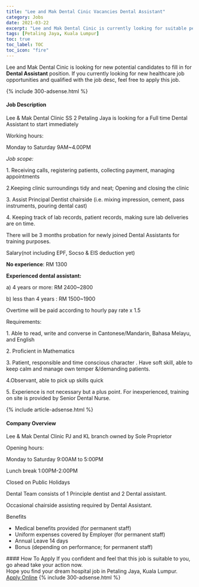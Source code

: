 ```yaml
---
title: "Lee and Mak Dental Cinic Vacancies Dental Assistant" 
category: Jobs 
date: 2021-03-22 
excerpt: "Lee and Mak Dental Cinic is currently looking for suitable person to fill in the Dental Assistant which positioned at Petaling Jaya, Kuala Lumpur" 
tags: [Petaling Jaya, Kuala Lumpur] 
toc: true 
toc_label: TOC 
toc_icon: "fire" 
--- 
```


<p>Lee and Mak Dental Cinic is looking for new potential candidates to fill in for <b>Dental Assistant</b> position. If you currently looking for new healthcare job opportunities and qualified with the job desc, feel free to apply this job.
</p>{% include 300-adsense.html %} 
<div><div><h4>Job Description</h4></div><div><div><span><div><p>Lee &amp; Mak Dental Clinic SS 2 Petaling Jaya is looking for a Full time Dental Assistant to start immediately</p><p>Working hours:</p><p>Monday to Saturday 9AM~4.00PM</p><p><em>Job scope:</em></p><p>1. Receiving calls, registering patients, collecting payment, managing appointments</p><p>2.Keeping clinic surroundings tidy and neat; Opening and closing the clinic</p><p>3. Assist Principal Dentist chairside (i.e. mixing impression, cement, pass instruments, pouring dental cast)</p><p>4. Keeping track of lab records, patient records, making sure lab deliveries are on time.</p><p>There will be 3 months probation for newly joined Dental Assistants for training purposes.</p><p>Salary(not including EPF, Socso &amp; EIS deduction yet)</p><p><strong>No experience</strong>: RM 1300</p><p><strong>Experienced dental assistant:</strong></p><p>a) 4 years or more: RM 2400~2800</p><p>b) less than 4 years : RM 1500~1900</p><p>Overtime will be paid according to hourly pay rate x 1.5</p><p>Requirements:</p><p>1. Able to read, write and converse in Cantonese/Mandarin, Bahasa Melayu, and English</p><p>2. Proficient in Mathematics</p><p>3. Patient, responsible and time conscious character . Have soft skill, able to keep calm and manage own temper &amp;/demanding patients.</p><p>4.Observant, able to pick up skills quick</p><p>5. Experience is not necessary but a plus point. For inexperienced, training on site is provided by Senior Dental Nurse.</p></div></span></div></div></div> 
{% include article-adsense.html %} 
<div><div><h4>Company Overview</h4></div><div><div><span><div><p>Lee &amp; Mak Dental Clinic PJ and KL branch owned by Sole Proprietor</p><p>Opening hours:</p><p>Monday to Saturday 9:00AM to 5:00PM</p><p>Lunch break 1:00PM-2:00PM</p><p>Closed on Public Holidays</p><p>Dental Team consists of 1 Principle dentist and 2 Dental assistant.</p><p>Occasional chairside assisting required by Dental Assistant.</p><p>Benefits</p><ul><li>Medical benefits provided (for permanent staff)</li><li>Uniform expenses covered by Employer (for permanent staff)</li><li>Annual Leave 14 days</li><li>Bonus (depending on performance; for permanent staff)</li></ul></div></span></div></div></div> 
#### How To Apply 
If you confident and feel that this job is suitable to you, go ahead take your action now. <br/> 
Hope you find your dream hospital job in Petaling Jaya, Kuala Lumpur. <br/> 
<a href="https://www.jobstreet.com.my/en/job/dental-assistant-4513232?jobId=jobstreet-my-job-4513232" class="btn btn--warning" target="_blank" rel="nofollow noopenner">Apply Online</a> 
{% include 300-adsense.html %} 
